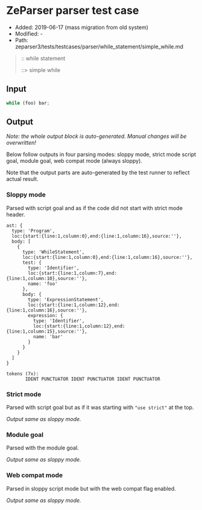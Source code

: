 # ZeParser parser test case

- Added: 2019-06-17 (mass migration from old system)
- Modified: -
- Path: zeparser3/tests/testcases/parser/while_statement/simple_while.md

> :: while statement
>
> ::> simple while

## Input

`````js
while (foo) bar;
`````

## Output

_Note: the whole output block is auto-generated. Manual changes will be overwritten!_

Below follow outputs in four parsing modes: sloppy mode, strict mode script goal, module goal, web compat mode (always sloppy).

Note that the output parts are auto-generated by the test runner to reflect actual result.

### Sloppy mode

Parsed with script goal and as if the code did not start with strict mode header.

`````
ast: {
  type: 'Program',
  loc:{start:{line:1,column:0},end:{line:1,column:16},source:''},
  body: [
    {
      type: 'WhileStatement',
      loc:{start:{line:1,column:0},end:{line:1,column:16},source:''},
      test: {
        type: 'Identifier',
        loc:{start:{line:1,column:7},end:{line:1,column:10},source:''},
        name: 'foo'
      },
      body: {
        type: 'ExpressionStatement',
        loc:{start:{line:1,column:12},end:{line:1,column:16},source:''},
        expression: {
          type: 'Identifier',
          loc:{start:{line:1,column:12},end:{line:1,column:15},source:''},
          name: 'bar'
        }
      }
    }
  ]
}

tokens (7x):
       IDENT PUNCTUATOR IDENT PUNCTUATOR IDENT PUNCTUATOR
`````

### Strict mode

Parsed with script goal but as if it was starting with `"use strict"` at the top.

_Output same as sloppy mode._

### Module goal

Parsed with the module goal.

_Output same as sloppy mode._

### Web compat mode

Parsed in sloppy script mode but with the web compat flag enabled.

_Output same as sloppy mode._
